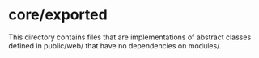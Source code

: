 # core/exported

This directory contains files that are implementations of abstract classes
defined in public/web/ that have no dependencies on modules/.
